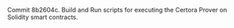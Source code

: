 Commit 8b2604c.                    Build and Run scripts for executing the Certora Prover on Solidity smart contracts.